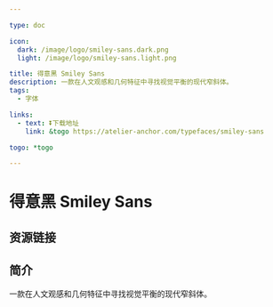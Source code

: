 ```yaml
---

type: doc

icon:
  dark: /image/logo/smiley-sans.dark.png
  light: /image/logo/smiley-sans.light.png

title: 得意黑 Smiley Sans
description: 一款在人文观感和几何特征中寻找视觉平衡的现代窄斜体。
tags:
  - 字体

links:
  - text: ⏬下载地址
    link: &togo https://atelier-anchor.com/typefaces/smiley-sans

togo: *togo

---
```


<ShowLogo />

# 得意黑 Smiley Sans

<ShowTags />

<ShowBreadcrumb />

## 资源链接

<ShowLinks />

## 简介

一款在人文观感和几何特征中寻找视觉平衡的现代窄斜体。
